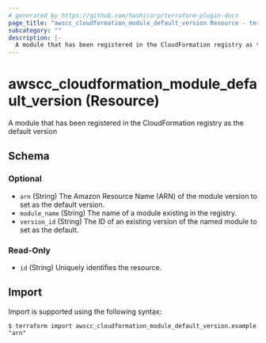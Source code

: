 ```yaml
---
# generated by https://github.com/hashicorp/terraform-plugin-docs
page_title: "awscc_cloudformation_module_default_version Resource - terraform-provider-awscc"
subcategory: ""
description: |-
  A module that has been registered in the CloudFormation registry as the default version
---
```


# awscc_cloudformation_module_default_version (Resource)

A module that has been registered in the CloudFormation registry as the default version



<!-- schema generated by tfplugindocs -->
## Schema

### Optional

- `arn` (String) The Amazon Resource Name (ARN) of the module version to set as the default version.
- `module_name` (String) The name of a module existing in the registry.
- `version_id` (String) The ID of an existing version of the named module to set as the default.

### Read-Only

- `id` (String) Uniquely identifies the resource.

## Import

Import is supported using the following syntax:

```shell
$ terraform import awscc_cloudformation_module_default_version.example "arn"
```

